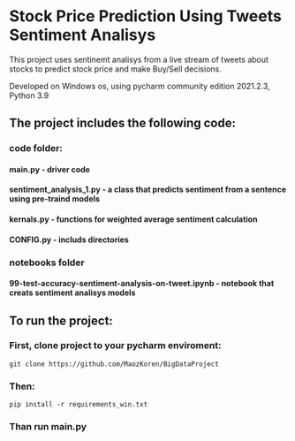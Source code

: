 # Stock Price Prediction Using Tweets Sentiment Analisys

This project uses sentinemt analisys from a live stream of tweets about stocks to predict stock price and make Buy/Sell decisions.

Developed on Windows os, using pycharm community edition 2021.2.3, Python 3.9

## The project includes the following code:

### code folder:

#### main.py - driver code
#### sentiment_analysis_1.py - a class that predicts sentiment from a sentence using pre-traind models
#### kernals.py - functions for weighted average sentiment calculation
#### CONFIG.py - includs directories

### notebooks folder

#### 99-test-accuracy-sentiment-analysis-on-tweet.ipynb - notebook that creats sentiment analisys models

## To run the project:

### First, clone project to your pycharm enviroment:

```text
git clone https://github.com/MaozKoren/BigDataProject
```

### Then:

```text
pip install -r requirements_win.txt
```

### Than run main.py
